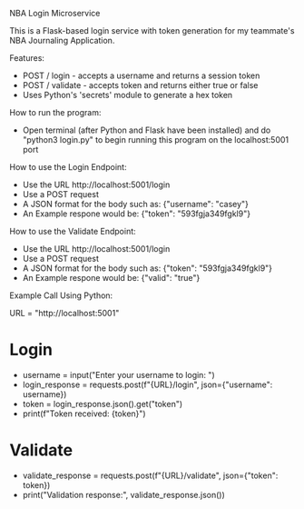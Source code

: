 NBA Login Microservice 

This is a Flask-based login service with token generation for my teammate's NBA Journaling Application.

Features:
- POST / login - accepts a username and returns a session token
- POST / validate - accepts token and returns either true or false
- Uses Python's 'secrets' module to generate a hex token

How to run the program:
- Open terminal (after Python and Flask have been installed) and do "python3 login.py" to begin running this program on the localhost:5001 port

How to use the Login Endpoint:
- Use the URL http://localhost:5001/login
- Use a POST request
- A JSON format for the body such as: {"username": "casey"}
- An Example respone would be: {"token": "593fgja349fgkl9"}

How to use the Validate Endpoint:
- Use the URL http://localhost:5001/login
- Use a POST request
- A JSON format for the body such as: {"token": "593fgja349fgkl9"}
- An Example respone would be: {"valid": "true"}

Example Call Using Python:

URL = "http://localhost:5001"

# Login
- username = input("Enter your username to login: ")
- login_response = requests.post(f"{URL}/login", json={"username": username})
- token = login_response.json().get("token")
- print(f"Token received: {token}")

# Validate
- validate_response = requests.post(f"{URL}/validate", json={"token": token})
- print("Validation response:", validate_response.json())


